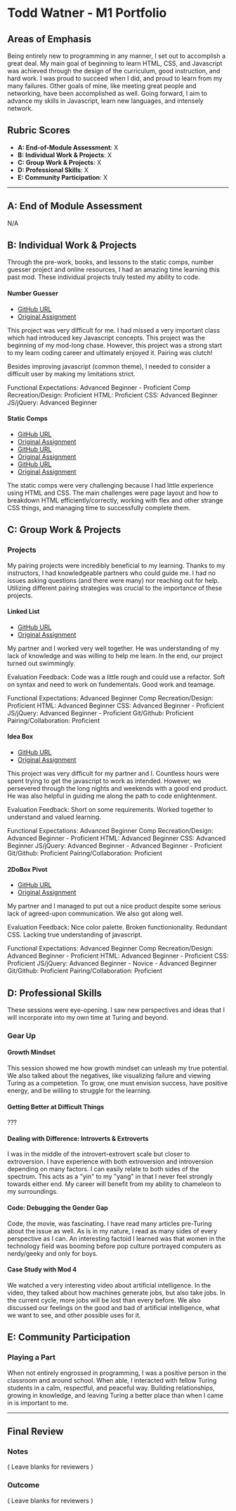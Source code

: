 # Todd Watner - M1 Portfolio

## Areas of Emphasis

Being entirely new to programming in any manner, I set out to accomplish a great deal. My main goal of beginning to learn HTML, CSS, and Javascript was achieved through the design of the curriculum, good instruction, and hard work. I was proud to succeed when I did, and proud to learn from my many failures. Other goals of mine, like meeting great people and networking, have been accomplished as well. Going forward, I aim to advance my skills in Javascript, learn new languages, and intensely network. 

## Rubric Scores

* **A: End-of-Module Assessment**: X
* **B: Individual Work & Projects**: X
* **C: Group Work & Projects**: X
* **D: Professional Skills**: X
* **E: Community Participation**: X

-----------------------

## A: End of Module Assessment

N/A

## B: Individual Work & Projects

Through the pre-work, books, and lessons to the static comps, number guesser project and online resources, I had an amazing time learning this past mod. These individual projects truly tested my ability to code.

#### Number Guesser

* [GitHub URL](https://github.com/Toddsteez/tw-number-guesser)
* [Original Assignment](http://frontend.turing.io/projects/number-guesser.html)

This project was very difficult for me. I had missed a very important class which had introduced key Javascript concepts. This project was the beginning of my mod-long chase. However, this project was a strong start to my learn coding career and ultimately enjoyed it. Pairing was clutch!

Besides improving javascript (common theme), I needed to consider a difficult user by making my limitations strict.

Functional Expectations: Advanced Beginner - Proficient
Comp Recreation/Design: Proficient
HTML: Proficient
CSS: Advanced Beginner
JS/jQuery: Advanced Beginner

#### Static Comps

* [GitHub URL](https://github.com/Toddsteez/tw-comp-challenge-1)
* [Original Assignment](http://frontend.turing.io/projects/m1-static-comp-1.html)
* [GitHub URL](https://github.com/Toddsteez/tw-comp-challenge-2)
* [Original Assignment](http://frontend.turing.io/projects/m1-static-comp-2.html)
* [GitHub URL](https://github.com/Toddsteez/tw-comp-challenge-3)
* [Original Assignment](http://frontend.turing.io/projects/m1-static-comp-3.html)

The static comps were very challenging because I had little experience using HTML and CSS. The main challenges were page layout and how to breakdown HTML efficiently/correctly, working with flex and other strange CSS things, and managing time to successfully complete them.

## C: Group Work & Projects

### Projects

My pairing projects were incredibly beneficial to my learning. Thanks to my instructors, I had knowledgeable partners who could guide me. I had no issues asking questions (and there were many) nor reaching out for help. Utilizing different pairing strategies was crucial to the importance of these projects.

#### Linked List

* [GitHub URL](https://github.com/MatthewArvidson/LinkedList)
* [Original Assignment](http://frontend.turing.io/projects/linked-list.html)

My partner and I worked very well together. He was understanding of my lack of knowledge and was willing to help me learn. In the end, our project turned out swimmingly.

Evaluation Feedback:
Code was a little rough and could use a refactor. Soft on syntax and need to work on fundementals. Good work and teamage.

Functional Expectations: Advanced Beginner
Comp Recreation/Design: Proficient
HTML: Advanced Beginner
CSS: Advanced Beginner - Proficient
JS/jQuery: Advanced Beginner - Proficient
Git/Github: Proficient
Pairing/Collaboration: Proficient

#### Idea Box

* [GitHub URL](https://github.com/Toddsteez/ideaBox-mrtw)
* [Original Assignment](http://frontend.turing.io/projects/ideabox.html)

This project was very difficult for my partner and I. Countless hours were spent trying to get the javascript to work as intended. However, we persevered through the long nights and weekends with a good end product. He was also helpful in guiding me along the path to code enlightenment.

Evaluation Feedback:
Short on some requirements. Worked together to understand and valued learning.

Functional Expectations: Advanced Beginner
Comp Recreation/Design: Advanced Beginner - Proficient
HTML: Advanced Beginner
CSS: Advanced Beginner
JS/jQuery: Advanced Beginner - Advanced Beginner - Proficient
Git/Github: Proficient
Pairing/Collaboration: Proficient

#### 2DoBox Pivot

* [GitHub URL](https://github.com/Toddsteez/2DoBox-pivot-twvv)
* [Original Assignment](http://frontend.turing.io/projects/2DoBox-Pivot-Mod1.html)

My partner and I managed to put out a nice product despite some serious lack of agreed-upon communication. We also got along well.

Evaluation Feedback:
Nice color palette. Broken functionionality. Redundant CSS. Lacking true understanding of javascript.

Functional Expectations: Advanced Beginner
Comp Recreation/Design: Advanced Beginner - Proficient
HTML: Advanced Beginner - Proficient
CSS: Proficient
JS/jQuery: Advanced Beginner - Novice - Advanced Beginner
Git/Github: Proficient
Pairing/Collaboration: Proficient

## D: Professional Skills

These sessions were eye-opening. I saw new perspectives and ideas that I will incorporate into my own time at Turing and beyond.

### Gear Up

#### Growth Mindset

This session showed me how growth mindset can unleash my true potential. We also talked about the negatives, like visualizing failure and viewing Turing as a competetion. To grow, one must envision success, have positive energy, and be willing to struggle for the learning.

#### Getting Better at Difficult Things

???

#### Dealing with Difference: Introverts & Extroverts

I was in the middle of the introvert-extrovert scale but closer to extroversion. I have experience with both extroversion and introversion depending on many factors. I can easily relate to both sides of the spectrum. This acts as a "yin" to my "yang" in that I never feel strongly towards either end. My career will benefit from my ability to chameleon to my surroundings.

#### Code: Debugging the Gender Gap

Code, the movie, was fascinating. I have read many articles pre-Turing about the issue as well. As is in my nature, I read as many sides of every perspective as I can. An interesting factoid I learned was that women in the technology field was booming before pop culture portrayed computers as nerdy/geeky and only for boys.

#### Case Study with Mod 4

We watched a very interesting video about artificial intelligence. In the video, they talked about how machines generate jobs, but also take jobs. In the current cycle, more jobs will be lost than every before. We also discussed our feelings on the good and bad of artificial intelligence, what we want to see, and other possible uses for it.

## E: Community Participation

### Playing a Part

When not entirely engrossed in programming, I was a positive person in the classroom and around school. When able, I interacted with fellow Turing students in a calm, respectful, and peaceful way. Building relationships, growing in knowledge, and leaving Turing a better place than when I came in is important to me.

------------------

## Final Review

### Notes

( Leave blanks for reviewers )

### Outcome

( Leave blanks for reviewers )
